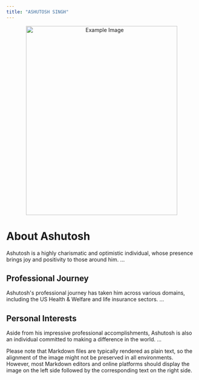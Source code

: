 ```yaml
---
title: "ASHUTOSH SINGH"
---
```


<div align="center">
    <img src="/about/SA3.jpg" alt="Example Image" width="400" height="500">
</div>

# About Ashutosh

Ashutosh is a highly charismatic and optimistic individual, whose presence brings joy and positivity to those around him. ...

## Professional Journey

Ashutosh's professional journey has taken him across various domains, including the US Health & Welfare and life insurance sectors. ...

## Personal Interests

Aside from his impressive professional accomplishments, Ashutosh is also an individual committed to making a difference in the world. ...

Please note that Markdown files are typically rendered as plain text, so the alignment of the image might not be preserved in all environments. However, most Markdown editors and online platforms should display the image on the left side followed by the corresponding text on the right side.
